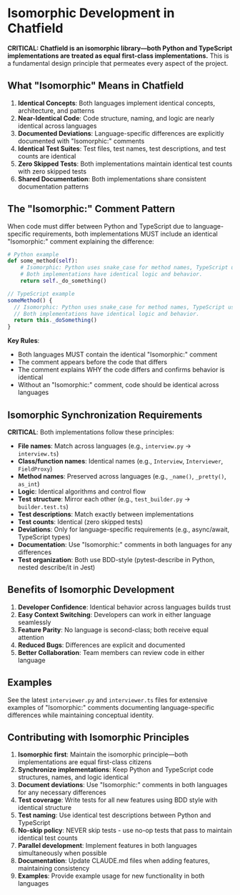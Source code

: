 # Isomorphic Development in Chatfield

**CRITICAL: Chatfield is an isomorphic library—both Python and TypeScript implementations are treated as equal first-class implementations.** This is a fundamental design principle that permeates every aspect of the project.

## What "Isomorphic" Means in Chatfield

1. **Identical Concepts**: Both languages implement identical concepts, architecture, and patterns
2. **Near-Identical Code**: Code structure, naming, and logic are nearly identical across languages
3. **Documented Deviations**: Language-specific differences are explicitly documented with "Isomorphic:" comments
4. **Identical Test Suites**: Test files, test names, test descriptions, and test counts are identical
5. **Zero Skipped Tests**: Both implementations maintain identical test counts with zero skipped tests
6. **Shared Documentation**: Both implementations share consistent documentation patterns

## The "Isomorphic:" Comment Pattern

When code must differ between Python and TypeScript due to language-specific requirements, both implementations MUST include an identical "Isomorphic:" comment explaining the difference:

```python
# Python example
def some_method(self):
    # Isomorphic: Python uses snake_case for method names, TypeScript uses camelCase.
    # Both implementations have identical logic and behavior.
    return self._do_something()
```

```typescript
// TypeScript example
someMethod() {
  // Isomorphic: Python uses snake_case for method names, TypeScript uses camelCase.
  // Both implementations have identical logic and behavior.
  return this._doSomething()
}
```

**Key Rules**:
- Both languages MUST contain the identical "Isomorphic:" comment
- The comment appears before the code that differs
- The comment explains WHY the code differs and confirms behavior is identical
- Without an "Isomorphic:" comment, code should be identical across languages

## Isomorphic Synchronization Requirements

**CRITICAL**: Both implementations follow these principles:
- **File names**: Match across languages (e.g., `interview.py` → `interview.ts`)
- **Class/function names**: Identical names (e.g., `Interview`, `Interviewer`, `FieldProxy`)
- **Method names**: Preserved across languages (e.g., `_name()`, `_pretty()`, `as_int`)
- **Logic**: Identical algorithms and control flow
- **Test structure**: Mirror each other (e.g., `test_builder.py` → `builder.test.ts`)
- **Test descriptions**: Match exactly between implementations
- **Test counts**: Identical (zero skipped tests)
- **Deviations**: Only for language-specific requirements (e.g., async/await, TypeScript types)
- **Documentation**: Use "Isomorphic:" comments in both languages for any differences
- **Test organization**: Both use BDD-style (pytest-describe in Python, nested describe/it in Jest)

## Benefits of Isomorphic Development

1. **Developer Confidence**: Identical behavior across languages builds trust
2. **Easy Context Switching**: Developers can work in either language seamlessly
3. **Feature Parity**: No language is second-class; both receive equal attention
4. **Reduced Bugs**: Differences are explicit and documented
5. **Better Collaboration**: Team members can review code in either language

## Examples

See the latest `interviewer.py` and `interviewer.ts` files for extensive examples of "Isomorphic:" comments documenting language-specific differences while maintaining conceptual identity.

## Contributing with Isomorphic Principles

1. **Isomorphic first**: Maintain the isomorphic principle—both implementations are equal first-class citizens
2. **Synchronize implementations**: Keep Python and TypeScript code structures, names, and logic identical
3. **Document deviations**: Use "Isomorphic:" comments in both languages for any necessary differences
4. **Test coverage**: Write tests for all new features using BDD style with identical structure
5. **Test naming**: Use identical test descriptions between Python and TypeScript
6. **No-skip policy**: NEVER skip tests - use no-op tests that pass to maintain identical test counts
7. **Parallel development**: Implement features in both languages simultaneously when possible
8. **Documentation**: Update CLAUDE.md files when adding features, maintaining consistency
9. **Examples**: Provide example usage for new functionality in both languages
